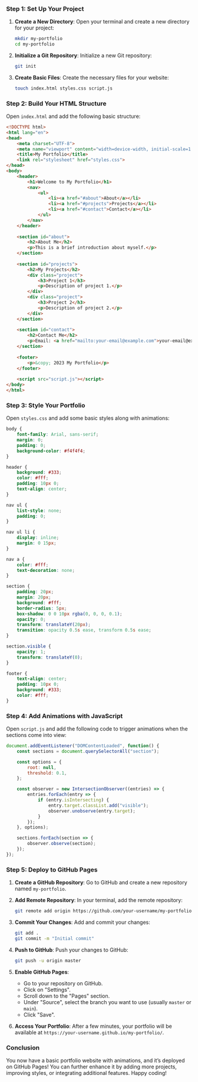 ### Step 1: Set Up Your Project

1. **Create a New Directory**:
   Open your terminal and create a new directory for your project:
   ```bash
   mkdir my-portfolio
   cd my-portfolio
   ```

2. **Initialize a Git Repository**:
   Initialize a new Git repository:
   ```bash
   git init
   ```

3. **Create Basic Files**:
   Create the necessary files for your website:
   ```bash
   touch index.html styles.css script.js
   ```

### Step 2: Build Your HTML Structure

Open `index.html` and add the following basic structure:

```html
<!DOCTYPE html>
<html lang="en">
<head>
    <meta charset="UTF-8">
    <meta name="viewport" content="width=device-width, initial-scale=1.0">
    <title>My Portfolio</title>
    <link rel="stylesheet" href="styles.css">
</head>
<body>
    <header>
        <h1>Welcome to My Portfolio</h1>
        <nav>
            <ul>
                <li><a href="#about">About</a></li>
                <li><a href="#projects">Projects</a></li>
                <li><a href="#contact">Contact</a></li>
            </ul>
        </nav>
    </header>
    
    <section id="about">
        <h2>About Me</h2>
        <p>This is a brief introduction about myself.</p>
    </section>
    
    <section id="projects">
        <h2>My Projects</h2>
        <div class="project">
            <h3>Project 1</h3>
            <p>Description of project 1.</p>
        </div>
        <div class="project">
            <h3>Project 2</h3>
            <p>Description of project 2.</p>
        </div>
    </section>
    
    <section id="contact">
        <h2>Contact Me</h2>
        <p>Email: <a href="mailto:your-email@example.com">your-email@example.com</a></p>
    </section>
    
    <footer>
        <p>&copy; 2023 My Portfolio</p>
    </footer>
    
    <script src="script.js"></script>
</body>
</html>
```

### Step 3: Style Your Portfolio

Open `styles.css` and add some basic styles along with animations:

```css
body {
    font-family: Arial, sans-serif;
    margin: 0;
    padding: 0;
    background-color: #f4f4f4;
}

header {
    background: #333;
    color: #fff;
    padding: 10px 0;
    text-align: center;
}

nav ul {
    list-style: none;
    padding: 0;
}

nav ul li {
    display: inline;
    margin: 0 15px;
}

nav a {
    color: #fff;
    text-decoration: none;
}

section {
    padding: 20px;
    margin: 20px;
    background: #fff;
    border-radius: 5px;
    box-shadow: 0 0 10px rgba(0, 0, 0, 0.1);
    opacity: 0;
    transform: translateY(20px);
    transition: opacity 0.5s ease, transform 0.5s ease;
}

section.visible {
    opacity: 1;
    transform: translateY(0);
}

footer {
    text-align: center;
    padding: 10px 0;
    background: #333;
    color: #fff;
}
```

### Step 4: Add Animations with JavaScript

Open `script.js` and add the following code to trigger animations when the sections come into view:

```javascript
document.addEventListener("DOMContentLoaded", function() {
    const sections = document.querySelectorAll("section");

    const options = {
        root: null,
        threshold: 0.1,
    };

    const observer = new IntersectionObserver((entries) => {
        entries.forEach(entry => {
            if (entry.isIntersecting) {
                entry.target.classList.add("visible");
                observer.unobserve(entry.target);
            }
        });
    }, options);

    sections.forEach(section => {
        observer.observe(section);
    });
});
```

### Step 5: Deploy to GitHub Pages

1. **Create a GitHub Repository**:
   Go to GitHub and create a new repository named `my-portfolio`.

2. **Add Remote Repository**:
   In your terminal, add the remote repository:
   ```bash
   git remote add origin https://github.com/your-username/my-portfolio.git
   ```

3. **Commit Your Changes**:
   Add and commit your changes:
   ```bash
   git add .
   git commit -m "Initial commit"
   ```

4. **Push to GitHub**:
   Push your changes to GitHub:
   ```bash
   git push -u origin master
   ```

5. **Enable GitHub Pages**:
   - Go to your repository on GitHub.
   - Click on "Settings".
   - Scroll down to the "Pages" section.
   - Under "Source", select the branch you want to use (usually `master` or `main`).
   - Click "Save".

6. **Access Your Portfolio**:
   After a few minutes, your portfolio will be available at `https://your-username.github.io/my-portfolio/`.

### Conclusion

You now have a basic portfolio website with animations, and it’s deployed on GitHub Pages! You can further enhance it by adding more projects, improving styles, or integrating additional features. Happy coding!